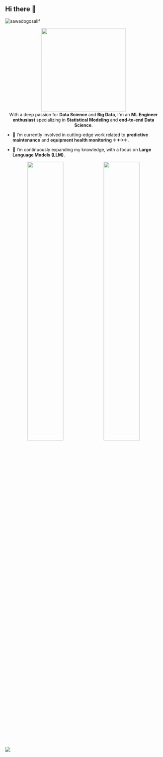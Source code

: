 ## Hi there 👋



<p align="left"> <img src="https://komarev.com/ghpvc/?username=sawadogosalif&label=Profile%20views&color=0e75b6&style=flat" alt="sawadogosalif" /> </p>

<p align="center">
    <img width="270" src="https://www.kindpng.com/picc/m/296-2961034_master-setup-data-center-hd-png-download.png"/><br>
    With a deep passion for <b>Data Science</b> and <b>Big Data</b>, I'm an <b>ML Engineer enthusiast</b> specializing in <b>Statistical Modeling</b> and <b>end-to-end Data Science</b>.
      
- 🔭 I’m currently involved in cutting-edge work related to <b>predictive maintenance</b> and <b>equipment health monitoring</b> ✈✈✈✈.
      
- 🌱 I’m continuously expanding my knowledge, with a focus on <b>Large Language Models (LLM)</b>.
</p>


<p align="center">
  <img width="48%" src="https://github-readme-stats.vercel.app/api?username=sawadogosalif&show_icons=true&theme=tokyonight" />
  <img width="48%" src="https://github-readme-streak-stats.herokuapp.com/?user=sawadogosalif&theme=tokyonight" />
</p>

[<img src="https://img.shields.io/badge/Gmail-salif.sawadogo.pro@gmail.com-informational?style=for-the-badge&labelColor=black&logo=gmail&logoColor=29bb89&&color=29bb89"/>][gmail]

[gmail]: mailto:salif.sawadogo.pro@gmail.com
